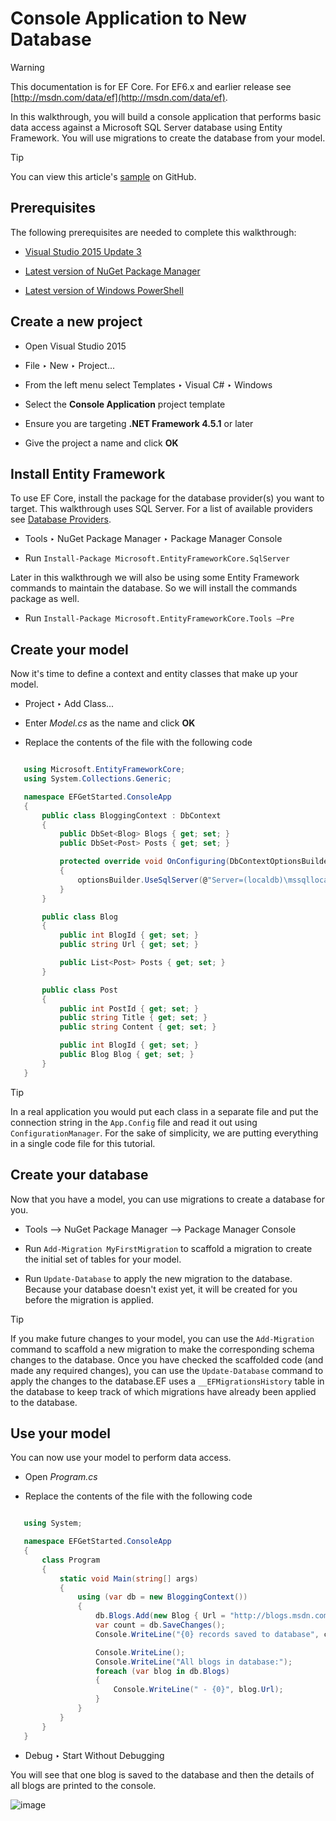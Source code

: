 ﻿---
uid: platforms/full-dotnet/new-db
---
# Console Application to New Database

> [!WARNING]
> This documentation is for EF Core. For EF6.x and earlier release see [http://msdn.com/data/ef](http://msdn.com/data/ef).

In this walkthrough, you will build a console application that performs basic data access against a Microsoft SQL Server database using Entity Framework. You will use migrations to create the database from your model.

> [!TIP]
> You can view this article's [sample](https://github.com/aspnet/EntityFramework.Docs/tree/master/samples/Platforms/FullNet/ConsoleApp.NewDb) on GitHub.

## Prerequisites

The following prerequisites are needed to complete this walkthrough:

* [Visual Studio 2015 Update 3](https://go.microsoft.com/fwlink/?LinkId=691129)

* [Latest version of NuGet Package Manager](https://visualstudiogallery.msdn.microsoft.com/5d345edc-2e2d-4a9c-b73b-d53956dc458d)

* [Latest version of Windows PowerShell](https://www.microsoft.com/en-us/download/details.aspx?id=40855)

## Create a new project

* Open Visual Studio 2015

* File ‣ New ‣ Project...

* From the left menu select Templates ‣ Visual C# ‣ Windows

* Select the **Console Application** project template

* Ensure you are targeting **.NET Framework 4.5.1** or later

* Give the project a name and click **OK**

## Install Entity Framework

To use EF Core, install the package for the database provider(s) you want to target. This walkthrough uses SQL Server. For a list of available providers see [Database Providers](../../providers/index.md).

* Tools ‣ NuGet Package Manager ‣ Package Manager Console

* Run `Install-Package Microsoft.EntityFrameworkCore.SqlServer`

Later in this walkthrough we will also be using some Entity Framework commands to maintain the database. So we will install the commands package as well.

* Run `Install-Package Microsoft.EntityFrameworkCore.Tools –Pre`

## Create your model

Now it's time to define a context and entity classes that make up your model.

* Project ‣ Add Class...

* Enter *Model.cs* as the name and click **OK**

* Replace the contents of the file with the following code

<!-- [!code-csharp[Main](samples/Platforms/FullNet/ConsoleApp.NewDb/Model.cs)] -->

````csharp

   using Microsoft.EntityFrameworkCore;
   using System.Collections.Generic;

   namespace EFGetStarted.ConsoleApp
   {
       public class BloggingContext : DbContext
       {
           public DbSet<Blog> Blogs { get; set; }
           public DbSet<Post> Posts { get; set; }

           protected override void OnConfiguring(DbContextOptionsBuilder optionsBuilder)
           {
               optionsBuilder.UseSqlServer(@"Server=(localdb)\mssqllocaldb;Database=EFGetStarted.ConsoleApp.NewDb;Trusted_Connection=True;");
           }
       }

       public class Blog
       {
           public int BlogId { get; set; }
           public string Url { get; set; }

           public List<Post> Posts { get; set; }
       }

       public class Post
       {
           public int PostId { get; set; }
           public string Title { get; set; }
           public string Content { get; set; }

           public int BlogId { get; set; }
           public Blog Blog { get; set; }
       }
   }
   ````

> [!TIP]
> In a real application you would put each class in a separate file and put the connection string in the `App.Config` file and read it out using `ConfigurationManager`. For the sake of simplicity, we are putting everything in a single code file for this tutorial.

## Create your database

Now that you have a model, you can use migrations to create a database for you.

* Tools –> NuGet Package Manager –> Package Manager Console

* Run `Add-Migration MyFirstMigration` to scaffold a migration to create the initial set of tables for your model.

* Run `Update-Database` to apply the new migration to the database. Because your database doesn't exist yet, it will be created for you before the migration is applied.

> [!TIP]
> If you make future changes to your model, you can use the `Add-Migration` command to scaffold a new migration to make the corresponding schema changes to the database. Once you have checked the scaffolded code (and made any required changes), you can use the `Update-Database` command to apply the changes to the database.EF uses a `__EFMigrationsHistory` table in the database to keep track of which migrations have already been applied to the database.

## Use your model

You can now use your model to perform data access.

* Open *Program.cs*

* Replace the contents of the file with the following code

<!-- [!code-csharp[Main](samples/Platforms/FullNet/ConsoleApp.NewDb/Program.cs)] -->

````csharp

   using System;

   namespace EFGetStarted.ConsoleApp
   {
       class Program
       {
           static void Main(string[] args)
           {
               using (var db = new BloggingContext())
               {
                   db.Blogs.Add(new Blog { Url = "http://blogs.msdn.com/adonet" });
                   var count = db.SaveChanges();
                   Console.WriteLine("{0} records saved to database", count);

                   Console.WriteLine();
                   Console.WriteLine("All blogs in database:");
                   foreach (var blog in db.Blogs)
                   {
                       Console.WriteLine(" - {0}", blog.Url);
                   }
               }
           }
       }
   }

   ````

* Debug ‣ Start Without Debugging

You will see that one blog is saved to the database and then the details of all blogs are printed to the console.

![image](full-dotnet/_static/output-new-db.png)
